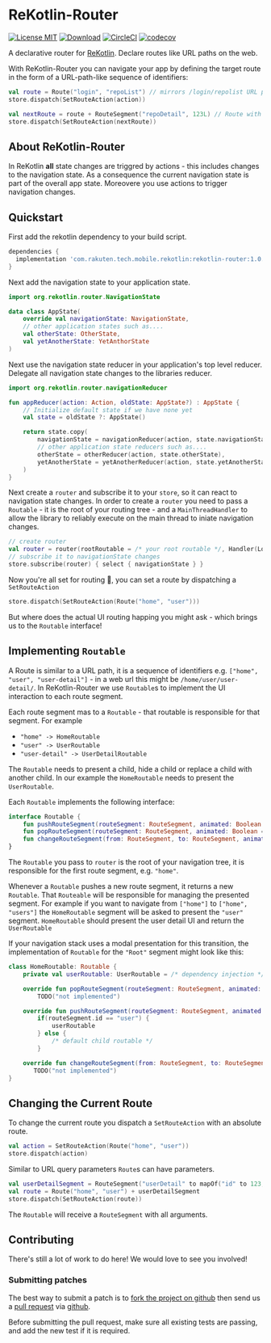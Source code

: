 # ReKotlin-Router

[![License MIT](https://img.shields.io/badge/license-MIT-blue.svg?style=flat-square)](https://github.com/ReSwift/ReSwift/blob/master/LICENSE.md)
[![Download](https://api.bintray.com/packages/rakutentech/maven-release/rekotlin-router/images/download.svg)](https://bintray.com/rakutentech/maven-release/rekotlin-router/_latestVersion)
[![CircleCI](https://circleci.com/gh/rakutentech/ReKotlin.svg?style=svg)](https://circleci.com/gh/rakutentech/ReKotlin)
[![codecov](https://codecov.io/gh/rakutentech/ReKotlin/branch/master/graph/badge.svg)](https://codecov.io/gh/rakutentech/ReKotlin)

A declarative router for [ReKotlin](https://github.com/rakutentech/ReKotlin). Declare routes like URL paths on the web.

With ReKotlin-Router you can navigate your app by defining the target route in the form of a URL-path-like sequence of identifiers:

```kotlin
val route = Route("login", "repoList") // mirrors /login/repolist URL path
store.dispatch(SetRouteAction(action))

val nextRoute = route + RouteSegment("repoDetail", 123L) // Route with parameter, similar to URL query parameters
store.dispatch(SetRouteAction(nextRoute))
```

## About ReKotlin-Router

In ReKotlin **all** state changes are triggred by actions - this includes changes to the navigation state. As a consequence the current navigation state is part of the overall app state. Moreovere you use actions to trigger navigation changes.

## Quickstart

First add the rekotlin dependency to your build script.

```groovy
dependencies {
  implementation 'com.rakuten.tech.mobile.rekotlin:rekotlin-router:1.0.0-rc1'
}
```

Next add the navigation state to your application state.

```kotlin
import org.rekotlin.router.NavigationState

data class AppState(
    override val navigationState: NavigationState,
    // other application states such as....
    val otherState: OtherState,
    val yetAnotherState: YetAnthorState
)
```

Next use the navigation state reducer in your application's top level reducer. Delegate all navigation state changes to the libraries reducer.

```kotlin
import org.rekotlin.router.navigationReducer

fun appReducer(action: Action, oldState: AppState?) : AppState {
    // Initialize default state if we have none yet
    val state = oldState ?: AppState()

    return state.copy(
        navigationState = navigationReducer(action, state.navigationState),
        // other application state reducers such as....
        otherState = otherReducer(action, state.otherState),
        yetAnotherState = yetAnotherReducer(action, state.yetAnotherState)
    )
}
```

Next create a `router` and subscribe it to your `store`, so it can react to navigation state changes. In order to create a `router` you need to pass a `Routable` - it is the root of your routing tree - and a `MainThreadHandler` to allow the library to reliably execute on the main thread to iniate navigation changes.

```kotlin
// create router
val router = router(rootRoutable = /* your root routable */, Handler(Looper.getMainLooper())::post)
// subscribe it to navigationState changes
store.subscribe(router) { select { navigationState } }
```

Now you're all set for routing 🎉, you can set a route by dispatching a `SetRouteAction`

```kotlin
store.dispatch(SetRouteAction(Route("home", "user")))
```

But where does the actual UI routing happing you might ask - which brings us to the `Routable` interface!

## Implementing `Routable`

A Route is similar to a URL path, it is a sequence of identifiers e.g. `["home", "user", "user-detail"]` - in a web url this might be `/home/user/user-detail/`. In ReKotlin-Router we use `Routable`s to implement the UI interaction to each route segment.

Each route segment mas to a `Routable` - that routable is responsible for that segment. For example

* `"home" -> HomeRoutable`
* `"user" -> UserRoutable`
* `"user-detail" -> UserDetailRoutable`

The `Routable` needs to present a child, hide a child or replace a child with another child. In our example the `HomeRoutable` needs to present the `UserRoutable`.

Each `Routable` implements the following interface:

```kotlin
interface Routable {
    fun pushRouteSegment(routeSegment: RouteSegment, animated: Boolean = false): Routable
    fun popRouteSegment(routeSegment: RouteSegment, animated: Boolean = false)
    fun changeRouteSegment(from: RouteSegment, to: RouteSegment, animated: Boolean = false): Routable
}
```

The `Routable` you pass to `router`  is the root of your navigation tree, it is responsible for the first route segment, e.g. `"home"`.

Whenever a `Routable` pushes a new route segment, it returns a new `Routable`. That `Routeable` will be responsible for managing the presented segment. For example if you want to navigate from `["home"]` to `["home", "users"]` the `HomeRoutable` segment will be asked to present the `"user"` segment. `HomeRoutable` should present the user detail UI and return the `UserRoutable`

If your navigation stack uses a modal presentation for this transition, the implementation of `Routable` for the `"Root"` segment might look like this:

```kotlin
class HomeRoutable: Routable {
    private val userRoutable: UserRoutable = /* dependency injection */

    override fun popRouteSegment(routeSegment: RouteSegment, animated: Boolean) =
        TODO("not implemented")

    override fun pushRouteSegment(routeSegment: RouteSegment, animated: Boolean) =
        if(routeSegment.id == "user") {
            userRoutable
        } else {
            /* default child routable */
        }

    override fun changeRouteSegment(from: RouteSegment, to: RouteSegment, animated: Boolean): Routable =
       TODO("not implemented")
}
```

## Changing the Current Route

To change the current route you dispatch a `SetRouteAction` with an absolute route.

```kotlin
val action = SetRouteAction(Route("home", "user"))
store.dispatch(action)
```

Similar to URL query parameters `Route`s can have parameters.

```kotlin
val userDetailSegment = RouteSegment("userDetail" to mapOf("id" to 123, "name" to "nemo"))
val route = Route("home", "user") + userDetailSegment
store.dispatch(SetRouteAction(route))
```

The `Routable` will receive a `RouteSegment` with all arguments.

## Contributing

There's still a lot of work to do here! We would love to see you involved!

### Submitting patches

The best way to submit a patch is to [fork the project on github](https://help.github.com/articles/fork-a-repo/) then send us a
[pull request](https://help.github.com/articles/creating-a-pull-request/) via [github](https://github.com).

Before submitting the pull request, make sure all existing tests are passing, and add the new test if it is required.
